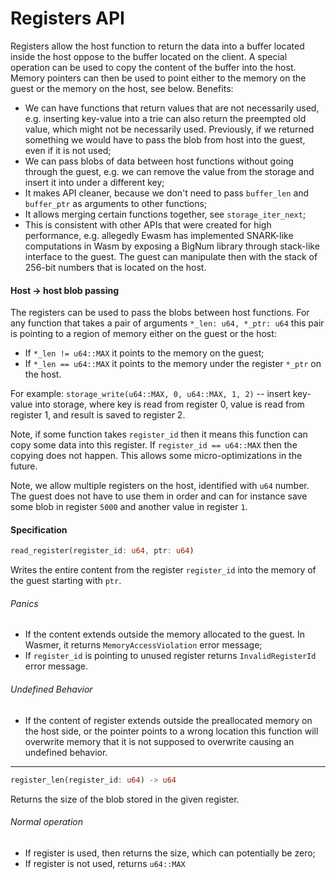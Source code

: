# Registers API

<!-- cspell:ignore Ewasm BigNum -->
Registers allow the host function to return the data into a buffer located inside the host oppose to the buffer
located on the client. A special operation can be used to copy the content of the buffer into the host. Memory pointers
can then be used to point either to the memory on the guest or the memory on the host, see below. Benefits:

- We can have functions that return values that are not necessarily used, e.g. inserting key-value into a trie can
  also return the preempted old value, which might not be necessarily used. Previously, if we returned something we
  would have to pass the blob from host into the guest, even if it is not used;
- We can pass blobs of data between host functions without going through the guest, e.g. we can remove the value
  from the storage and insert it into under a different key;
- It makes API cleaner, because we don't need to pass `buffer_len` and `buffer_ptr` as arguments to other functions;
- It allows merging certain functions together, see `storage_iter_next`;
- This is consistent with other APIs that were created for high performance, e.g. allegedly Ewasm has implemented
  SNARK-like computations in Wasm by exposing a BigNum library through stack-like interface to the guest. The guest
  can manipulate then with the stack of 256-bit numbers that is located on the host.

#### Host → host blob passing

The registers can be used to pass the blobs between host functions. For any function that
takes a pair of arguments `*_len: u64, *_ptr: u64` this pair is pointing to a region of memory either on the guest or
the host:

- If `*_len != u64::MAX` it points to the memory on the guest;
- If `*_len == u64::MAX` it points to the memory under the register `*_ptr` on the host.

For example:
`storage_write(u64::MAX, 0, u64::MAX, 1, 2)` -- insert key-value into storage, where key is read from register 0,
value is read from register 1, and result is saved to register 2.

Note, if some function takes `register_id` then it means this function can copy some data into this register. If
`register_id == u64::MAX` then the copying does not happen. This allows some micro-optimizations in the future.

Note, we allow multiple registers on the host, identified with `u64` number. The guest does not have to use them in
order and can for instance save some blob in register `5000` and another value in register `1`.

#### Specification

```rust
read_register(register_id: u64, ptr: u64)
```

Writes the entire content from the register `register_id` into the memory of the guest starting with `ptr`.

###### Panics

- If the content extends outside the memory allocated to the guest. In Wasmer, it returns `MemoryAccessViolation` error message;
- If `register_id` is pointing to unused register returns `InvalidRegisterId` error message.

###### Undefined Behavior

- If the content of register extends outside the preallocated memory on the host side, or the pointer points to a
  wrong location this function will overwrite memory that it is not supposed to overwrite causing an undefined behavior.

---

```rust
register_len(register_id: u64) -> u64
```

Returns the size of the blob stored in the given register.

###### Normal operation

- If register is used, then returns the size, which can potentially be zero;
- If register is not used, returns `u64::MAX`
